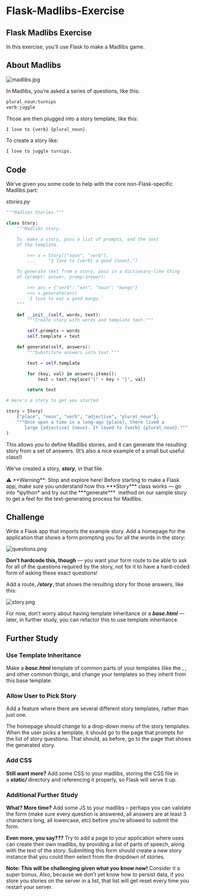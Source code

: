 # Flask-Madlibs-Exercise
## Flask Madlibs Exercise

In this exercise, you’ll use Flask to make a Madlibs game.

## **About Madlibs**

![madlibs.jpg](https://s3-us-west-2.amazonaws.com/secure.notion-static.com/17a8e463-fadf-45e7-bf75-d1f9f21cff2e/madlibs.jpg)

In Madlibs, you’re asked a series of questions, like this:

```python
plural_noun:turnips
verb:juggle
```

Those are then plugged into a story template, like this:

```python
I love to {verb} {plural_noun}.
```

To create a story like:

```python
I love to juggle turnips.
```

## **Code**

We’ve given you some code to help with the core non-Flask-specific Madlibs part:

*stories.py*

```python
"""Madlibs Stories."""

class Story:
    """Madlibs story.

    To  make a story, pass a list of prompts, and the text
    of the template.

        >>> s = Story(["noun", "verb"],
        ...     "I love to {verb} a good {noun}.")

    To generate text from a story, pass in a dictionary-like thing
    of {prompt: answer, promp:answer):

        >>> ans = {"verb": "eat", "noun": "mango"}
        >>> s.generate(ans)
        'I love to eat a good mango.'
    """

    def __init__(self, words, text):
        """Create story with words and template text."""

        self.prompts = words
        self.template = text

    def generate(self, answers):
        """Substitute answers into text."""

        text = self.template

        for (key, val) in answers.items():
            text = text.replace("{" + key + "}", val)

        return text

# Here's a story to get you started

story = Story(
    ["place", "noun", "verb", "adjective", "plural_noun"],
    """Once upon a time in a long-ago {place}, there lived a
       large {adjective} {noun}. It loved to {verb} {plural_noun}."""
)
```

This allows you to define Madlibs stories, and it can generate the resulting story from a set of answers. (It’s also a nice example of a small but useful class!)

We’ve created a story, ***story***, in that file.

<aside>
⚠️ **Warning**: Stop and explore here! Before starting to make a Flask app, make sure you understand how this ***Story*** class works — go into *ipython* and try out the ***generate***
 method on our sample story to get a feel for the text-generating process for Madlibs.

</aside>

## **Challenge**

Write a Flask app that imports the example story. Add a homepage for the application that shows a form prompting you for all the words in the story:

![questions.png](https://s3-us-west-2.amazonaws.com/secure.notion-static.com/6ae7709c-90a5-47a9-a5bc-ea57b196e5b4/questions.png)

**Don’t hardcode this, though** — you want your form route to be able to ask for all of the questions required by the story, not for it to have a hard-coded form of asking these exact questions!

Add a route, ***/story***, that shows the resulting story for those answers, like this:

![story.png](https://s3-us-west-2.amazonaws.com/secure.notion-static.com/25976165-e160-4458-9d2d-a32e0f42dfcf/story.png)

For now, don’t worry about having template inheritance or a ***base.html*** — later, in further study, you can refactor this to use template inheritance.

## **Further Study**

### **Use Template Inheritance**

Make a ***base.html*** template of common parts of your templates (like the ***<html>***, ***<body>***, and other common things, and change your templates so they inherit from this base template.

### **Allow User to Pick Story**

Add a feature where there are several different story templates, rather than just one.

The homepage should change to a drop-down menu of the story templates. When the user picks a template, it should go to the page that prompts for the list of story questions. That should, as before, go to the page that shows the generated story.

### **Add CSS**

**Still want more?** Add some CSS to your madlibs, storing the CSS file in a ***static/*** directory and referencing it properly, so Flask will serve it up.

### **Additional Further Study**

**What? More time?** Add some JS to your madlibs – perhaps you can validate the form (make sure every question is answered, all answers are at least 3 characters long, all lowercase, etc) before you’re allowed to submit the form.

**Even more, you say???** Try to add a page to your application where uses can create their own madlibs, by providing a list of parts of speech, along with the text of the story. Submitting this form should create a new story instance that you could then select from the dropdown of stories.

**Note: This will be challenging given what you know now!** Consider it a super bonus. Also, because we don’t yet know how to persist data, if you store you stories on the server in a list, that list will get reset every time you restart your server.
